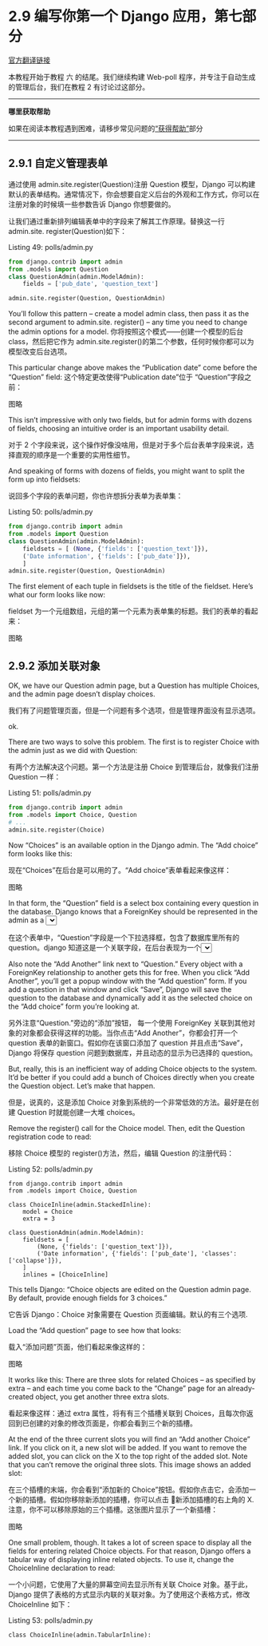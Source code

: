 # 2.9 编写你第一个 Django 应用，第七部分

[官方翻译链接](https://docs.djangoproject.com/zh-hans/3.1/intro/tutorial07/)

本教程开始于教程 六 的结尾。我们继续构建 Web-poll 程序，并专注于自动生成的管理后台，我们在教程 2 有讨论过这部分。

---

**哪里获取帮助**

如果在阅读本教程遇到困难，请移步常见问题的[“获得帮助”]()部分

---

## 2.9.1 自定义管理表单

通过使用 admin.site.register(Question)注册 Question 模型，Django 可以构建默认的表单结构。通常情况下，你会想要自定义后台的外观和工作方式，你可以在注册对象的时候填一些参数告诉 Django 你想要做的。

让我们通过重新排列编辑表单中的字段来了解其工作原理。替换这一行 admin.site. register(Question)如下：

Listing 49: polls/admin.py

```python
from django.contrib import admin
from .models import Question
class QuestionAdmin(admin.ModelAdmin):
    fields = ['pub_date', 'question_text']

admin.site.register(Question, QuestionAdmin)
```

You’ll follow this pattern – create a model admin class, then pass it as the second argument to admin.site.
register() – any time you need to change the admin options for a model.
你将按照这个模式——创建一个模型的后台 class，然后把它作为 admin.site.register()的第二个参数，任何时候你都可以为模型改变后台选项。

This particular change above makes the “Publication date” come before the “Question” field:
这个特定更改使得“Publication date”位于 “Question”字段之前：

图略

This isn’t impressive with only two fields, but for admin forms with dozens of fields, choosing an intuitive order is an important usability detail.

对于 2 个字段来说，这个操作好像没啥用，但是对于多个后台表单字段来说，选择直观的顺序是一个重要的实用性细节。

And speaking of forms with dozens of fields, you might want to split the form up into fieldsets:

说回多个字段的表单问题，你也许想拆分表单为表单集：

Listing 50: polls/admin.py

```python
from django.contrib import admin
from .models import Question
class QuestionAdmin(admin.ModelAdmin):
    fieldsets = [ (None, {'fields': ['question_text']}),
    ('Date information', {'fields': ['pub_date']}),
    ]
admin.site.register(Question, QuestionAdmin)
```

The first element of each tuple in fieldsets is the title of the fieldset. Here’s what our form looks like now:

fieldset 为一个元组数组，元组的第一个元素为表单集的标题。我们的表单的看起来：

图略

## 2.9.2 添加关联对象

OK, we have our Question admin page, but a Question has multiple Choices, and the admin page doesn’t display
choices.

我们有了问题管理页面，但是一个问题有多个选项，但是管理界面没有显示选项。

ok.

There are two ways to solve this problem. The first is to register Choice with the admin just as we did with
Question:

有两个方法解决这个问题。第一个方法是注册 Choice 到管理后台，就像我们注册 Question 一样：

Listing 51: polls/admin.py

```python
from django.contrib import admin
from .models import Choice, Question
# ...
admin.site.register(Choice)
```

Now “Choices” is an available option in the Django admin. The “Add choice” form looks like this:

现在“Choices”在后台是可以用的了。“Add choice”表单看起来像这样：

图略

In that form, the “Question” field is a select box containing every question in the database. Django knows that a
ForeignKey should be represented in the admin as a <select> box. In our case, only one question exists at this point.

在这个表单中，“Question”字段是一个下拉选择框，包含了数据库里所有的 question。django 知道这是一个关联字段，在后台表现为一个<select>表单。在我们这个例子中，只有一个 question 存在。

Also note the “Add Another” link next to “Question.” Every object with a ForeignKey relationship to another gets this for free. When you click “Add Another”, you’ll get a popup window with the “Add question” form. If you add a question in that window and click “Save”, Django will save the question to the database and dynamically add it as the selected choice on the “Add choice” form you’re looking at.

另外注意“Question.”旁边的“添加”按钮， 每一个使用 ForeignKey 关联到其他对象的对象都会获得这样的功能。当你点击“Add Another”，你都会打开一个 question 表单的新窗口。假如你在该窗口添加了 question 并且点击“Save”，Django 将保存 question 问题到数据库，并且动态的显示为已选择的 question。

But, really, this is an inefficient way of adding Choice objects to the system. It’d be better if you could add a bunch of Choices directly when you create the Question object. Let’s make that happen.

但是，说真的，这是添加 Choice 对象到系统的一个非常低效的方法。最好是在创建 Question 时就能创建一大堆 choices。

Remove the register() call for the Choice model. Then, edit the Question registration code to read:

移除 Choice 模型的 register()方法，然后，编辑 Question 的注册代码：

Listing 52: polls/admin.py

```
from django.contrib import admin
from .models import Choice, Question

class ChoiceInline(admin.StackedInline):
    model = Choice
    extra = 3

class QuestionAdmin(admin.ModelAdmin):
    fieldsets = [
        (None, {'fields': ['question_text']}),
        ('Date information', {'fields': ['pub_date'], 'classes': ['collapse']}),
    ]
    inlines = [ChoiceInline]
```

This tells Django: “Choice objects are edited on the Question admin page. By default, provide enough fields for 3 choices.”

它告诉 Django：Choice 对象需要在 Question 页面编辑。默认的有三个选项.

Load the “Add question” page to see how that looks:

载入“添加问题”页面，他们看起来像这样的：

图略

It works like this: There are three slots for related Choices – as specified by extra – and each time you come back to the “Change” page for an already-created object, you get another three extra slots.

看起来像这样：通过 extra 属性，将有有三个插槽关联到 Choices，且每次你返回到已创建的对象的修改页面是，你都会看到三个新的插槽。

At the end of the three current slots you will find an “Add another Choice” link. If you click on it, a new slot will be added. If you want to remove the added slot, you can click on the X to the top right of the added slot. Note that you can’t remove the original three slots. This image shows an added slot:

在三个插槽的末端，你会看到“添加新的 Choice”按钮。假如你点击它，会添加一个新的插槽。假如你移除新添加的插槽，你可以点击  新添加插槽的右上角的 X.注意，你不可以移除原始的三个插槽。这张图片显示了一个新插槽：

图略

One small problem, though. It takes a lot of screen space to display all the fields for entering related Choice objects. For that reason, Django offers a tabular way of displaying inline related objects. To use it, change the ChoiceInline declaration to read:

一个小问题，它使用了大量的屏幕空间去显示所有关联 Choice 对象。基于此，Django 提供了表格的方式显示内联的关联对象。为了使用这个表格方式，修改 ChoiceInline 如下：

Listing 53: polls/admin.py

```
class ChoiceInline(admin.TabularInline):
```
